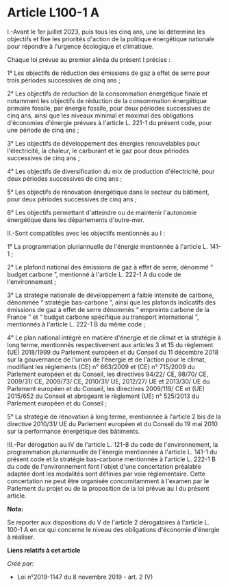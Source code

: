 # Article L100-1 A

I.-Avant le 1er juillet 2023, puis tous les cinq ans, une loi détermine les objectifs et fixe les priorités d'action de la
politique énergétique nationale pour répondre à l'urgence écologique et climatique.

Chaque loi prévue au premier alinéa du présent I précise :

1° Les objectifs de réduction des émissions de gaz à effet de serre pour trois périodes successives de cinq ans ;

2° Les objectifs de réduction de la consommation énergétique finale et notamment les objectifs de réduction de la
consommation énergétique primaire fossile, par énergie fossile, pour deux périodes successives de cinq ans, ainsi que les
niveaux minimal et maximal des obligations d'économies d'énergie prévues à l'article L. 221-1 du présent code, pour une
période de cinq ans ;

3° Les objectifs de développement des énergies renouvelables pour l'électricité, la chaleur, le carburant et le gaz pour deux
périodes successives de cinq ans ;

4° Les objectifs de diversification du mix de production d'électricité, pour deux périodes successives de cinq ans ;

5° Les objectifs de rénovation énergétique dans le secteur du bâtiment, pour deux périodes successives de cinq ans ;

6° Les objectifs permettant d'atteindre ou de maintenir l'autonomie énergétique dans les départements d'outre-mer.

II.-Sont compatibles avec les objectifs mentionnés au I :

1° La programmation pluriannuelle de l'énergie mentionnée à l'article L. 141-1 ;

2° Le plafond national des émissions de gaz à effet de serre, dénommé “ budget carbone ”, mentionné à l'article L. 222-1 A du
code de l'environnement ;

3° La stratégie nationale de développement à faible intensité de carbone, dénommée “ stratégie bas-carbone ”, ainsi que les
plafonds indicatifs des émissions de gaz à effet de serre dénommés “ empreinte carbone de la France ” et “ budget carbone
spécifique au transport international ”, mentionnés à l'article L. 222-1 B du même code ;

4° Le plan national intégré en matière d'énergie et de climat et la stratégie à long terme, mentionnés respectivement aux
articles 3 et 15 du règlement (UE) 2018/1999 du Parlement européen et du Conseil du 11 décembre 2018 sur la gouvernance de
l'union de l'énergie et de l'action pour le climat, modifiant les règlements (CE) n° 663/2009 et (CE) n° 715/2009 du
Parlement européen et du Conseil, les directives 94/22/ CE, 98/70/ CE, 2009/31/ CE, 2009/73/ CE, 2010/31/ UE, 2012/27/ UE et
2013/30/ UE du Parlement européen et du Conseil, les directives 2009/119/ CE et (UE) 2015/652 du Conseil et abrogeant le
règlement (UE) n° 525/2013 du Parlement européen et du Conseil ;

5° La stratégie de rénovation à long terme, mentionnée à l'article 2 bis de la directive 2010/31/ UE du Parlement européen et
du Conseil du 19 mai 2010 sur la performance énergétique des bâtiments.

III.-Par dérogation au IV de l'article L. 121-8 du code de l'environnement, la programmation pluriannuelle de l'énergie
mentionnée à l'article L. 141-1 du présent code et la stratégie bas-carbone mentionnée à l'article L. 222-1 B du code de
l'environnement font l'objet d'une concertation préalable adaptée dont les modalités sont définies par voie réglementaire.
Cette concertation ne peut être organisée concomitamment à l'examen par le Parlement du projet ou de la proposition de la loi
prévue au I du présent article.

**Nota:**

Se reporter aux dispositions du V de l'article 2 dérogatoires à l'article L. 100-1 A en ce qui concerne le niveau des
obligations d'économie d'énergie à réaliser.

**Liens relatifs à cet article**

_Créé par_:

  - Loi n°2019-1147 du 8 novembre 2019 - art. 2 (V)
